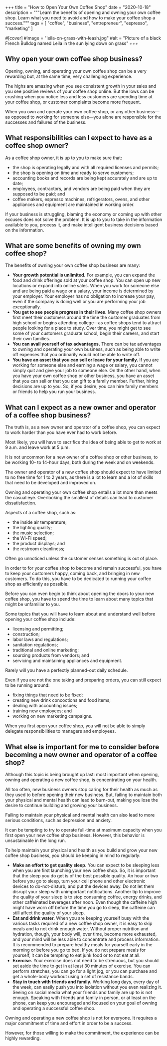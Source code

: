 +++
title = "How to Open Your Own Coffee Shop"
date = "2020-10-18"
description = """Learn the benefits of opening and owning your own coffee \
  shop. Learn what you need to avoid and how to make your coffee shop a \
  success."""
tags = [
  "coffee",
  "business",
  "entrepreneur",
  "espresso",
  "marketing"
]

#[cover]
#image = "leila-on-grass-with-leash.jpg"
#alt = "Picture of a black French Bulldog named Leila in the sun lying down on grass"
+++

## Why open your own coffee shop business?

Opening, owning, and operating your own coffee shop can be a very rewarding
but, at the same time, very challenging experience.

The highs are amazing when you see consistent growth in your sales and you see
positive reviews of your coffee shop online. But the lows can be crushing when
you notice less and less customers are spending time at your coffee shop, or
customer complaints become more frequent.

When you own and operate your own coffee shop, or any other business—as
opposed to working for someone else—you alone are responsible for the
successes and failures of the business.

## What responsibilities can I expect to have as a coffee shop owner?

As a coffee shop owner, it is up to you to make sure that:

- the shop is operating legally and with all required licenses and permits;
- the shop is opening on time and ready to serve customers;
- accounting books and records are being kept accurately and are up to date;
- employees, contractors, and vendors are being paid when they are supposed to
  be paid; and
- coffee makers, espresso machines, refrigerators, ovens, and other appliances
  and equipment are maintained in working order.

If your business is struggling, blaming the economy or coming up with other
excuses does not solve the problem. It is up to you to take in the information
available to you, process it, and make intelligent business decisions based on
the information.

## What are some benefits of owning my own coffee shop?

The benefits of owning your own coffee shop business are many:

- **Your growth potential is unlimited.** For example, you can expand the food and
  drink offerings sold at your coffee shop. You can open up new locations or
  expand into online sales. When you work for someone else and are being paid
  a wage or a salary, your income is determined by your employer. Your
  employer has no obligation to increase your pay, even if the company is
  doing well or you are performing your job exceptionally.
- **You get to see people progress in their lives.** Many coffee shop owners first
  meet their customers around the time the customer graduates from high school
  or begins attending college—as coffee shops tend to attract people looking
  for a place to study. Over time, you might get to see some of your customers
  graduate school, begin their careers, and start their own families.
- **You can avail yourself of tax advantages.** There can be tax advantages
  to owning and operating your own business, such as being able to write off
  expenses that you ordinarily would not be able to write off.
- **You have an asset that you can sell or leave for your family.** If you are
  working for someone else and earning a wage or salary, you cannot simply
  quit and give your job to someone else. On the other hand, when you have
  your own coffee shop or other business, you have an asset that you can sell
  or that you can gift to a family member. Further, hiring decisions are up to
  you. So, if you desire, you can hire family members or friends to help you
  run your business.

## What can I expect as a new owner and operator of a coffee shop business?

The truth is, as a new owner and operator of a coffee shop, you can expect to
work harder than you have ever had to work before.

Most likely, you will have to sacrifice the idea of being able to get to work
at 9 a.m. and leave work at 5 p.m.

It is not uncommon for a new owner of a coffee shop or other business, to be
working 10- to 14-hour days, both during the week and on weekends.

The owner and operator of a new coffee shop should expect to have limited to
no free time for 1 to 2 years, as there is a lot to learn and a lot of skills
that need to be developed and improved on.

Owning and operating your own coffee shop entails a lot more than meets the
casual eye. Overlooking the smallest of details can lead to customer
dissatisfaction.

Aspects of a coffee shop, such as:

- the inside air temperature;
- the lighting quality;
- the music selection;
- the Wi-Fi speed;
- the product displays; and
- the restroom cleanliness;

Often go unnoticed unless the customer senses something is out of place.

In order to for your coffee shop to become and remain successful, you have to
keep your customers happy, coming back, and bringing in new customers. To do
this, you have to be dedicated to running your coffee shop as efficiently as
possible.

Before you can even begin to think about opening the doors to your new coffee
shop, you have to spend the time to learn about many topics that might be
unfamiliar to you.

Some topics that you will have to learn about and understand well before
opening your coffee shop include:

- licensing and permitting;
- construction;
- labor laws and regulations;
- sanitation regulations;
- traditional and online marketing;
- sourcing products from vendors; and
- servicing and maintaining appliances and equipment.

Rarely will you have a perfectly planned-out daily schedule.

Even if you are not the one taking and preparing orders, you can still expect
to be running around:

- fixing things that need to be fixed;
- creating new drink concoctions and food items;
- dealing with accounting issues;
- training new employees; and
- working on new marketing campaigns.

When you first open your coffee shop, you will not be able to simply delegate
responsibilities to managers and employees.

## What else is important for me to consider before becoming a new owner and operator of a coffee shop?

Although this topic is being brought up last: most important when opening,
owning and operating a new coffee shop, is concentrating on your health.

All too often, new business owners stop caring for their health as much as
they used to before opening their new business. But, failing to maintain both
your physical and mental health can lead to burn-out, making you lose the
desire to continue building and growing your business.

Failing to maintain your physical and mental health can also lead to more
serious conditions, such as depression and anxiety.

It can be tempting to try to operate full-time at maximum capacity when you
first open your new coffee shop business. However, this behavior is
unsustainable in the long run.

To help maintain your physical and health as you build and grow your new
coffee shop business, you should be keeping in mind to regularly:

- **Make an effort to get quality sleep.** You can expect to be sleeping less
  when you are first launching your new coffee shop. So, it is important that
  the sleep you do get is of the best possible quality. An hour or two before
  you go to sleep, turn your cell phone and other electronic devices to
  do-not-disturb, and put the devices away. Do not let them disrupt your sleep
  with unimportant notifications. Another tip to improve the quality of your
  sleep is to stop consuming coffee, energy drinks, and other caffeinated
  beverages after noon. Even though the caffeine high might have worn off
  before the time you go to sleep, the caffeine can still affect the quality
  of your sleep.
- **Eat and drink water.** When you are keeping yourself busy with the various
  tasks required of a new coffee shop owner, it is easy to skip meals and to
  not drink enough water. Without proper nutrition and hydration, though, your
  body will, over time, become more exhausted, and your mind will be less able
  to concentrate and process information. It is recommended to prepare healthy
  meals for yourself early in the morning or before you go to bed. If you do
  not prepare meals for yourself, it can be tempting to eat junk food or to
  not eat at all. 
- **Exercise.** Your exercise does not need to be strenuous, but you should
  set aside the time to get in at least 30 minutes of exercise.
  You can perform stretches, you can go for a light jog, or you can purchase
  and get a whole-body workout using a set of resistance bands.
- **Stay in touch with friends and family.** Working long days, every day of
  the week, can easily push you into isolation without you even realizing it.
  Seeing on social media what your friends and family are up to is not enough.
  Speaking with friends and family in person, or at least on the phone, can
  keep you encouraged and focused on your goal of owning and operating a
  successful coffee shop.

Owning and operating a new coffee shop is not for everyone. It requires a
major commitment of time and effort in order to be a success.

However, for those willing to make the commitment, the experience can be
highly rewarding.
